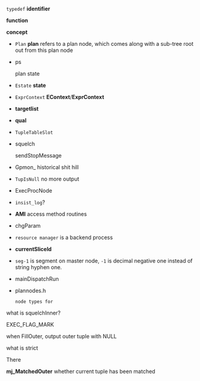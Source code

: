 `typedef` **identifier**

**function**

**concept**



- `Plan` **plan** refers to a plan node, which comes along with a sub-tree root out from this plan node

- ps

    plan state

- `Estate` **state** 

- `ExprContext` **EContext**/**ExprContext**

- **targetlist**

- **qual**

- `TupleTableSlot`

- squelch

    sendStopMessage

- Gpmon_ historical shit hill

- `TupIsNull` no more output

- ExecProcNode

- `insist_log`?

- **AMI** access method routines

- chgParam

- `resource manager` is a backend process

- **currentSliceId**

- `seg-1` is segment on master node, `-1` is decimal negative one instead of string hyphen one.

- mainDispatchRun

- plannodes.h

    `node types for `



what is squelchInner?

EXEC_FLAG_MARK

when FillOuter, output outer tuple with NULL

what is strict



There 

**mj_MatchedOuter** whether current tuple has been matched 